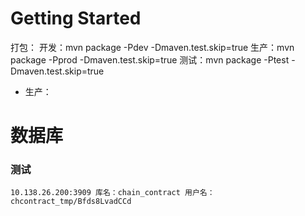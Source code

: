 # Getting Started
打包：
    开发：mvn package -Pdev -Dmaven.test.skip=true
    生产：mvn package -Pprod -Dmaven.test.skip=true
    测试：mvn package -Ptest -Dmaven.test.skip=true
- 生产：

# 数据库
### 测试
    10.138.26.200:3909 库名：chain_contract 用户名：chcontract_tmp/Bfds8LvadCCd


